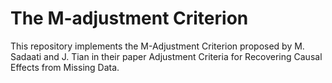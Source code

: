# The M-adjustment Criterion

This repository implements the M-Adjustment Criterion proposed by M. Sadaati and J. Tian in their paper Adjustment Criteria for Recovering Causal Effects from Missing Data.
